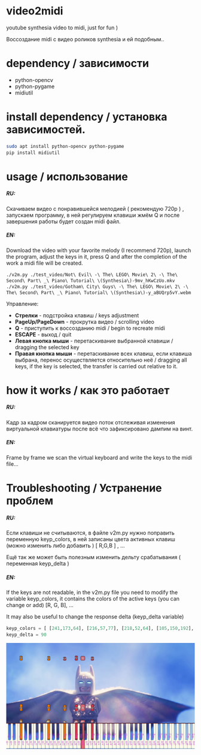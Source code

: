 # video2midi
youtube synthesia video to midi, just for fun )

Воссоздание midi с видео роликов synthesia и ей подобным..

# dependency / зависимости

- python-opencv
- python-pygame
- midiutil

# install dependency / установка зависимостей.

```bash
sudo apt install python-opencv python-pygame
pip install midiutil
```

# usage / использование

##### RU:
 Скачиваем видео с понравившейся мелодией ( рекомендую 720p ) , запускаем программу, в ней регулируем клавиши жмём Q и после завершения работы будет создан midi файл.
 
##### EN:
 Download the video with your favorite melody (I recommend 720p), launch the program, adjust the keys in it, press Q and after the completion of the work a midi file will be created.

  ```
  ./v2m.py ./test_video/Not\ Evil\ -\ The\ LEGO\ Movie\ 2\ -\ The\ Second\ Part\ _\ Piano\ Tutorial\ \(Synthesia\)-9mv_hKwCzUo.mkv
  ./v2m.py ./test_video/Gotham\ City\ Guys\ -\ The\ LEGO\ Movie\ 2\ -\ The\ Second\ Part\ _\ Piano\ Tutorial\ \(Synthesia\)-y_aBUQrp5vY.webm
  ```

  Управление:
  * **Стрелки** - подстройка клавиш / keys adjustment
  * **PageUp/PageDown** - прокрутка видео / scrolling video 
  * **Q** - приступить к воссозданию midi / begin to recreate midi
  * **ESCAPE** - выход / quit
  * **Левая кнопка мыши** - перетаскивание выбранной клавиши / dragging the selected key
  * **Правая кнопка мыши** - перетаскивание всех клавиш, если клавиша выбрана, перенос осуществляется относительно неё / dragging all keys, if the key is selected, the transfer is carried out relative to it.

# how it works / как это работает

##### RU:
Кадр за кадром сканируется видео поток отслеживая изменения виртуальной клавиатуры после всё что зафиксировано дампим на винт.

##### EN:
Frame by frame we scan the virtual keyboard and write the keys to the midi file...


# Troubleshooting / Устранение проблем 

##### RU:
Если клавиши не считываются, в файле v2m.py нужно поправить переменную keyp_colors, в ней записаны цвета активных клавиш (можно изменить либо добавить ) [ R,G,B ] , ... 

Ещё так же может быть полезным изменить дельту срабатывания ( переменная keyp_delta )

##### EN:
If the keys are not readable, in the v2m.py file you need to modify the variable keyp_colors, it contains the colors of the active keys (you can change or add) [R, G, B], ...

It may also be useful to change the response delta (keyp_delta variable)

```python
keyp_colors = [ [241,173,64], [216,57,77], [218,52,64], [105,150,192], [39,87,149] ];
keyp_delta = 90
```

![Alt text](docs/frame47.jpg?raw=true "input from image")
